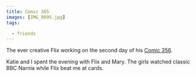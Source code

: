 ```yaml
---
title: Comic 365
images: [IMG_8095.jpg]
tags:

  - friends
---
```

The ever creative Flix working on the second day of his [Comic 356](http://mockingbirdcomic.com/comic-365/).

Katie and I spent the evening with Flix and Mary. The girls watched classic BBC Narnia while Flix beat me at cards.
